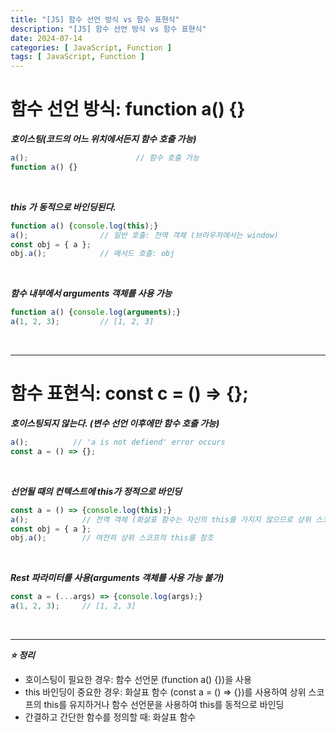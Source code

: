 ```yaml
---
title: "[JS] 함수 선언 방식 vs 함수 표현식"
description: "[JS] 함수 선언 방식 vs 함수 표현식"
date: 2024-07-14
categories: [ JavaScript, Function ]
tags: [ JavaScript, Function ]
---
```


# 함수 선언 방식: function a() {}

***호이스팅(코드의 어느 위치에서든지 함수 호출 가능)***

```js
a(); 						// 함수 호출 가능
function a() {}
```

<br/>

***this 가 동적으로 바인딩된다.*** 

```js
function a() {console.log(this);}
a();                // 일반 호출: 전역 객체 (브라우저에서는 window)
const obj = { a };
obj.a();            // 메서드 호출: obj
```

<br/>

***함수 내부에서 arguments 객체를 사용 가능***

```js
function a() {console.log(arguments);}
a(1, 2, 3);         // [1, 2, 3]

```

<br/>
<hr>

# 함수 표현식: const c = () => {};

***호이스팅되지 않는다. (변수 선언 이후에만 함수 호출 가능)***

```js
a();          // 'a is not defiend' error occurs
const a = () => {};
```

<br/>

***선언될 때의 컨텍스트에 this가 정적으로 바인딩***

```js
const a = () => {console.log(this);}
a();            // 전역 객체 (화살표 함수는 자신의 this를 가지지 않으므로 상위 스코프의 this를 참조)
const obj = { a };
obj.a();        // 여전히 상위 스코프의 this를 참조
```

<br/>

***Rest 파라미터를 사용(arguments 객체를 사용 가능 불가)***

```js
const a = (...args) => {console.log(args);}
a(1, 2, 3);     // [1, 2, 3]
```

<br/>
<hr>

***⭐​ 정리***  
- 호이스팅이 필요한 경우: 함수 선언문 (function a() {})을 사용
- this 바인딩이 중요한 경우: 화살표 함수 (const a = () => {})를 사용하여 상위 스코프의 this를 유지하거나 함수 선언문을 사용하여 this를 동적으로 바인딩
- 간결하고 간단한 함수를 정의할 때: 화살표 함수